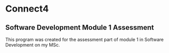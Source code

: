 # Connect4
## Software Development Module 1 Assessment
This program was created for the assessment part of module 1 in Software Development on my MSc.
